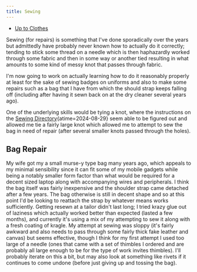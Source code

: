 ```yaml
---
title: Sewing
---
```


- [Up to Clothes](clothes)

Sewing (for repairs) is something that I've done sporadically over
the years but admittedly have probably never known how to actually
do it correctly; tending to stick some thread on a needle which is
then haphazardly worked through some fabric and then in some way
or another tied resulting in what amounts to some kind of messy
knot that passes through fabric.

I'm now going to work on actually learning how to do it reasonably
properly at least for the sake of sewing badges on uniforms and also
to make some repairs such as a bag that I have from which the should
strap keeps falling off (including after having it sewn back on at
the dry cleaner several years ago).

One of the underlying skills would be tying a knot, where the
instructions on the
[Sewing Directory](https://www.thesewingdirectory.co.uk/tying-a-knot/ "Tying a Knot in Thread - The Sewing Directory"){atime=2024-08-29}
seem able to be figured out and allowed me tie a fairly large
knot which allowed me to attempt to sew the bag in need of 
repair (after several smaller knots passed through the holes).

## Bag Repair

My wife got my a small murse-y type bag many years ago, which
appeals to my minimal sensibility since it can fit some of my
mobile gadgets while being a notably smaller form factor than
what would be required for a decent sized laptop along with
accompanying wires and peripherals. I think the bag itself was
fairly inexpensive and the shoulder strap came detached after a
few years. The bag otherwise is still in decent shape and so
at this point I'd be looking to reattach the strap by whatever
means works sufficiently. Getting resewn at a tailor didn't last long;
I tried krazy glue out of laziness which actually worked better
than expected (lasted a few months), and currently it's using a
mix of my attempting to sew it along with a fresh coating of
kragle. My attempt at sewing was sloppy (it's fairly awkward and
also needs to pass through some fairly thick fake leather and canvas)
but seems effective, though I think for my first attempt I used
too large of a needle (ones that came with a set of thimbles I
ordered and are probably all large enough to be for the type of
work invites thimbles). I'll probably iterate on this a bit,
but may also look at something like rivets if it continues to
come undone (before just giving up and tossing the bag).
